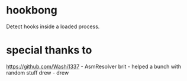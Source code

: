 # hookbong
Detect hooks inside a loaded process.

# special thanks to
https://github.com/Washi1337 - AsmResolver
brit - helped a bunch with random stuff
drew - drew
